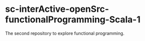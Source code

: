 # sc-interActive-openSrc-functionalProgramming-Scala-1
 The second repository to explore functional programming.
